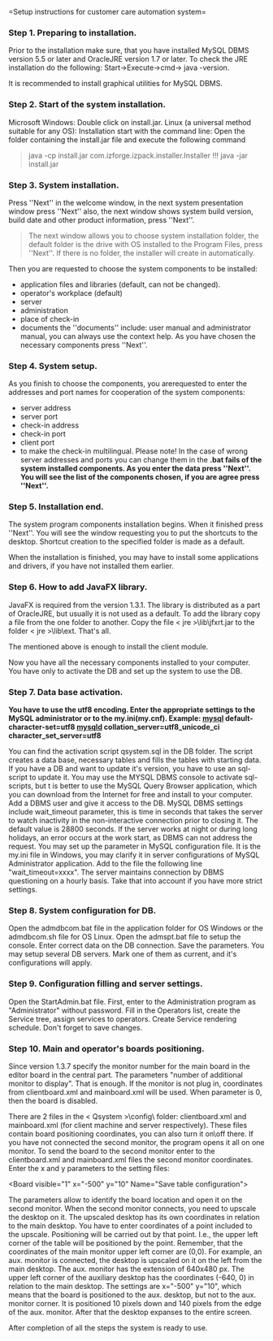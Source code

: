 ﻿=Setup instructions for customer care automation system=


### Step 1. Preparing to installation. ###
Prior to the installation make sure, that you have installed MySQL DBMS version 5.5 or later and OracleJRE version 1.7 or later. To check the JRE installation do the following:
Start->Execute->cmd-> java -version.

It is recommended to install graphical utilities for MySQL DBMS.

### Step 2. Start of the system installation. ###
Microsoft Windows:
Double click on install.jar.
Linux (a universal method suitable for any OS):
Installation start with the command line:
Open the folder containing the install.jar file and execute the following command
> java -cp install.jar com.izforge.izpack.installer.Installer
> !!!  java -jar install.jar

### Step 3.  System installation. ###
Press ''Next'' in the welcome window, in the next system presentation window press ''Next'' also, the next window shows system build version, build date and other product information, press ''Next''.
> The next window allows you to choose system installation folder, the default folder is the drive with OS installed to  the Program Files, press ''Next''. If there is no folder, the installer will create in automatically.

Then you are requested to choose the system components to be installed:
- application files and libraries (default, can not be changed).
- operator's workplace (default)
- server
- administration
- place of check-in
- documents the ''documents'' include: user manual and administrator manual, you can always use the context help.
As you have chosen the necessary components press ''Next''.

### Step 4. System setup. ###
As you finish to choose the components, you arerequested to enter the addresses and port names for cooperation of the system components:
- server address
- server port
- check-in address
- check-in port
- client port
- to make the check-in multilingual.
Please note! In the case of wrong server addresses and ports you can change them in the **.bat fails of the system installed components.
As you enter the data press ''Next''. You will see the list of the components chosen, if you are agree press ''Next''.**

### Step 5. Installation end. ###
The system program components installation begins. When it finished press ''Next''. You will see the window requesting you to put the shortcuts to the desktop. Shortcut creation to the specified folder is made as a default.

When the installation is finished, you may have to install some applications and drivers, if you have not installed them earlier.

### Step 6. How to add JavaFX library. ###
JavaFX is required from the version 1.3.1. The library is distributed as a part of OracleJRE, but usually it is not used as a default. To add the library copy a file from the one folder to another. Copy the file < jre >\lib\jfxrt.jar to the folder < jre >\lib\ext. That's all.

The mentioned above is enough to install the client module.

Now you have all the necessary components installed to your computer. You have only to activate the DB and set up the system to use the DB.

### Step 7. Data base activation. ###
**You have to use the utf8 encoding. Enter the appropriate settings to the MySQL administrator or to the my.ini(my.cnf). Example:
[mysql](mysql.md)
default-character-set=utf8
[mysqld](mysqld.md)
collation\_server=utf8\_unicode\_ci
character\_set\_server=utf8**

You can find the activation script qsystem.sql in the DB folder. The script creates a data base, necessary tables and fills the tables with starting data. If you have a DB and want to update it's version, you have to use an sql-script to update it. You may use the MYSQL DBMS console to activate sql-scripts, but t is better to use the MySQL Query Browser application, which you can download from the Internet for free and install to your computer. Add a DBMS user and give it access to the DB.
MySQL DBMS settings include wait\_timeout parameter, this is time in seconds that takes the server to watch inactivity in the non-interactive connection prior to closing it. The default value is 28800 seconds. If the server works at night or during long holidays, an error occurs at the work start, as DBMS can not address the request. You may set up the parameter in MySQL configuration file. It is the my.ini file in Windows, you may clarify it in server configurations of MySQL Administrator application. Add to the file the following line "wait\_timeout=xxxx". The server maintains connection by DBMS questioning on a hourly basis. Take that into account if you have more strict settings.

### Step 8. System configuration for DB. ###
Open the admdbcom.bat file in the application folder for OS Windows or the admdbcom.sh file for OS Linux. Open the admspt.bat file to setup the console. Enter correct data on the DB connection. Save the parameters. You may setup several DB servers. Mark one of them as current, and it's configurations will apply.

### Step 9. Configuration filling and server settings. ###

Open the StartAdmin.bat file. First, enter to the Administration program as "Administrator" without password. Fill in the Operators list, create the Service tree, assign services to operators. Create Service rendering schedule. Don't forget to save changes.

### Step 10. Main and operator's boards positioning. ###

Since version 1.3.7 specify the monitor number for the main board in the editor board in the central part. The parameters "number of additional monitor to display". That is enough. If the monitor is not plug in, coordinates from clientboard.xml and  mainboard.xml will be used. When parameter is 0, then the board is disabled.

There are 2 files in the < Qsystem >\config\ folder: clientboard.xml and mainboard.xml (for client machine and server respectively). These files contain board positioning coordinates, you can also turn it on\off there. If you have not connected the second monitor, the program opens it all on one monitor. To send the board to the second monitor enter to the clientboard.xml and mainboard.xml files the second monitor coordinates. Enter the x and y parameters to the setting files:


&lt;Board visible="1" x="-500" y="10" Name="Save table configuration"&gt;



The parameters allow to identify the board location and open it on the second monitor. When the second monitor connects, you need to upscale the desktop on it. The upscaled desktop has its own coordinates in relation to the main desktop. You have to enter coordinates of a point included to the upscale. Positioning will be carried out by that point. I.e., the upper left corner of the table will be positioned by the point. Remember, that the coordinates of the main monitor upper left corner are (0,0). For example, an aux. monitor is connected, the desktop is upscaled on it on the left from the main desktop. The aux. monitor has the extension of 640x480 px. The upper left corner of the auxiliary desktop has the coordinates (-640, 0) in relation to the main desktop. The settings are x="-500" y="10", which means that the board is positioned to the aux. desktop, but not to the aux. monitor corner. It is positioned 10 pixels down and 140 pixels from the edge of the aux. monitor. After that the desktop expanses to the entire screen.

After completion of all the steps the system is ready to use.